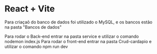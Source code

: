# React + Vite
Para criaçaõ do banco de dados foi utilizado o MySQL, e os bancos estão na pasta "Bancos de dados" 

Para rodar o Back-end entrar na pasta service e utilizar o comando nodemon index.js
Para rodar o front-end entrar na pasta Crud-cardapio e utilizar o comando npm run dev
